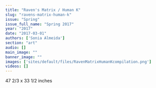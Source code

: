 ```yaml
---
title: "Raven's Matrix / Human K"
slug: "ravens-matrix-human-k"
issue: "Spring"
issue_full_name: "Spring 2017"
year: "2017"
date: "2017-03-01"
authors: ['Sonia Almeida']
section: "art"
audio: []
main_image: ""
banner_image: ""
images: ['sites/default/files/RavenMatrixHumanKcompilation.png']
videos: []
---
```

47 2/3 x 33 1/2 inches

